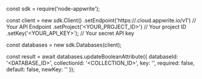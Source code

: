 const sdk = require('node-appwrite');

const client = new sdk.Client()
    .setEndpoint('https://<REGION>.cloud.appwrite.io/v1') // Your API Endpoint
    .setProject('<YOUR_PROJECT_ID>') // Your project ID
    .setKey('<YOUR_API_KEY>'); // Your secret API key

const databases = new sdk.Databases(client);

const result = await databases.updateBooleanAttribute({
    databaseId: '<DATABASE_ID>',
    collectionId: '<COLLECTION_ID>',
    key: '',
    required: false,
    default: false,
    newKey: ''
});
